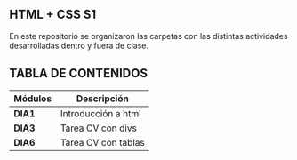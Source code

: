 ## HTML + CSS S1
En este repositorio se organizaron las carpetas con las distintas actividades desarrolladas dentro y fuera de clase.

## TABLA DE CONTENIDOS 
| Módulos | Descripción  |
| -- | -- |
| __DIA1__  | Introducción a html|
| __DIA3__  | Tarea CV con divs                          |
| __DIA6__  | Tarea CV con tablas |
